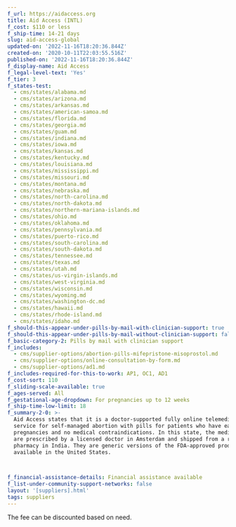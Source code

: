 ```yaml
---
f_url: https://aidaccess.org
title: Aid Access (INTL)
f_cost: $110 or less
f_ship-time: 14-21 days
slug: aid-access-global
updated-on: '2022-11-16T18:20:36.844Z'
created-on: '2020-10-11T22:03:55.516Z'
published-on: '2022-11-16T18:20:36.844Z'
f_display-name: Aid Access
f_legal-level-text: 'Yes'
f_tier: 3
f_states-test:
  - cms/states/alabama.md
  - cms/states/arizona.md
  - cms/states/arkansas.md
  - cms/states/american-samoa.md
  - cms/states/florida.md
  - cms/states/georgia.md
  - cms/states/guam.md
  - cms/states/indiana.md
  - cms/states/iowa.md
  - cms/states/kansas.md
  - cms/states/kentucky.md
  - cms/states/louisiana.md
  - cms/states/mississippi.md
  - cms/states/missouri.md
  - cms/states/montana.md
  - cms/states/nebraska.md
  - cms/states/north-carolina.md
  - cms/states/north-dakota.md
  - cms/states/northern-mariana-islands.md
  - cms/states/ohio.md
  - cms/states/oklahoma.md
  - cms/states/pennsylvania.md
  - cms/states/puerto-rico.md
  - cms/states/south-carolina.md
  - cms/states/south-dakota.md
  - cms/states/tennessee.md
  - cms/states/texas.md
  - cms/states/utah.md
  - cms/states/us-virgin-islands.md
  - cms/states/west-virginia.md
  - cms/states/wisconsin.md
  - cms/states/wyoming.md
  - cms/states/washington-dc.md
  - cms/states/hawaii.md
  - cms/states/rhode-island.md
  - cms/states/idaho.md
f_should-this-appear-under-pills-by-mail-with-clinician-support: true
f_should-this-appear-under-pills-by-mail-without-clinician-support: false
f_basic-category-2: Pills by mail with clinician support
f_includes:
  - cms/supplier-options/abortion-pills-mifepristone-misoprostol.md
  - cms/supplier-options/online-consultation-by-form.md
  - cms/supplier-options/ad1.md
f_includes-required-for-this-to-work: AP1, OC1, AD1
f_cost-sort: 110
f_sliding-scale-available: true
f_ages-served: All
f_gestational-age-dropdown: For pregnancies up to 12 weeks
f_ship-time-low-limit: 18
f_summary-2-0: >-
  Aid Access states that it is a doctor-supported fully online telemedicine
  service for self-managed abortion with pills for patients who have early
  pregnancies and no medical contraindications. In this state, the medications
  are prescribed by a licensed doctor in Amsterdam and shipped from a reputable
  pharmacy in India. They are generic versions of the FDA-approved products
  available in the United States.


  ‍
f_financial-assistance-details: Financial assistance available
f_list-under-community-support-networks: false
layout: '[suppliers].html'
tags: suppliers
---
```


The fee can be discounted based on need.
